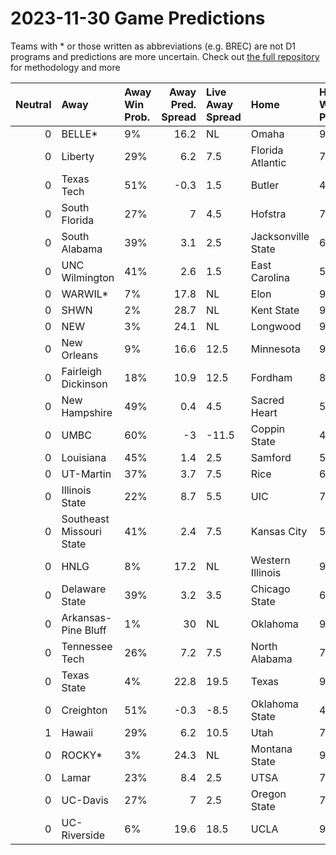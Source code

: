 # 2023-11-30 Game Predictions
Teams with * or those written as abbreviations (e.g. BREC) are not D1 programs and predictions are more uncertain. Check out [the full repository](https://github.com/grdavis/college-basketball-elo) for methodology and more

|   Neutral | Away                     | Away Win Prob.   |   Away Pred. Spread | Live Away Spread   | Home               | Home Win Prob.   |   Home Pred. Spread |
|----------:|:-------------------------|:-----------------|--------------------:|:-------------------|:-------------------|:-----------------|--------------------:|
|         0 | BELLE*                   | 9%               |                16.2 | NL                 | Omaha              | 91%              |               -16.2 |
|         0 | Liberty                  | 29%              |                 6.2 | 7.5                | Florida Atlantic   | 71%              |                -6.2 |
|         0 | Texas Tech               | 51%              |                -0.3 | 1.5                | Butler             | 49%              |                 0.3 |
|         0 | South Florida            | 27%              |                 7   | 4.5                | Hofstra            | 73%              |                -7   |
|         0 | South Alabama            | 39%              |                 3.1 | 2.5                | Jacksonville State | 61%              |                -3.1 |
|         0 | UNC Wilmington           | 41%              |                 2.6 | 1.5                | East Carolina      | 59%              |                -2.6 |
|         0 | WARWIL*                  | 7%               |                17.8 | NL                 | Elon               | 93%              |               -17.8 |
|         0 | SHWN                     | 2%               |                28.7 | NL                 | Kent State         | 98%              |               -28.7 |
|         0 | NEW                      | 3%               |                24.1 | NL                 | Longwood           | 97%              |               -24.1 |
|         0 | New Orleans              | 9%               |                16.6 | 12.5               | Minnesota          | 91%              |               -16.6 |
|         0 | Fairleigh Dickinson      | 18%              |                10.9 | 12.5               | Fordham            | 82%              |               -10.9 |
|         0 | New Hampshire            | 49%              |                 0.4 | 4.5                | Sacred Heart       | 51%              |                -0.4 |
|         0 | UMBC                     | 60%              |                -3   | -11.5              | Coppin State       | 40%              |                 3   |
|         0 | Louisiana                | 45%              |                 1.4 | 2.5                | Samford            | 55%              |                -1.4 |
|         0 | UT-Martin                | 37%              |                 3.7 | 7.5                | Rice               | 63%              |                -3.7 |
|         0 | Illinois State           | 22%              |                 8.7 | 5.5                | UIC                | 78%              |                -8.7 |
|         0 | Southeast Missouri State | 41%              |                 2.4 | 7.5                | Kansas City        | 59%              |                -2.4 |
|         0 | HNLG                     | 8%               |                17.2 | NL                 | Western Illinois   | 92%              |               -17.2 |
|         0 | Delaware State           | 39%              |                 3.2 | 3.5                | Chicago State      | 61%              |                -3.2 |
|         0 | Arkansas-Pine Bluff      | 1%               |                30   | NL                 | Oklahoma           | 99%              |               -30   |
|         0 | Tennessee Tech           | 26%              |                 7.2 | 7.5                | North Alabama      | 74%              |                -7.2 |
|         0 | Texas State              | 4%               |                22.8 | 19.5               | Texas              | 96%              |               -22.8 |
|         0 | Creighton                | 51%              |                -0.3 | -8.5               | Oklahoma State     | 49%              |                 0.3 |
|         1 | Hawaii                   | 29%              |                 6.2 | 10.5               | Utah               | 71%              |                -6.2 |
|         0 | ROCKY*                   | 3%               |                24.3 | NL                 | Montana State      | 97%              |               -24.3 |
|         0 | Lamar                    | 23%              |                 8.4 | 2.5                | UTSA               | 77%              |                -8.4 |
|         0 | UC-Davis                 | 27%              |                 7   | 2.5                | Oregon State       | 73%              |                -7   |
|         0 | UC-Riverside             | 6%               |                19.6 | 18.5               | UCLA               | 94%              |               -19.6 |